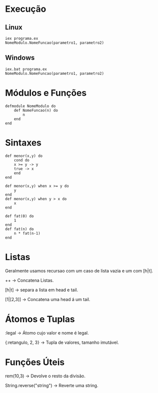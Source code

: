 # Execução
## Linux
```
iex programa.ex
NomeModulo.NomeFuncao(parametro1, parametro2)
```
## Windows
```
iex.bat programa.ex
NomeModulo.NomeFuncao(parametro1, parametro2)
```

# Módulos e Funções 
```
defmodule NomeModulo do
    def NomeFuncao(n) do
        n
    end
end
```

# Sintaxes
```
def menor(x,y) do
    cond do
    x >= y -> y
    true -> x
    end
end

def menor(x,y) when x >= y do
    y
end
def menor(x,y) when y > x do
    x
end

def fat(0) do
    1
end
def fat(n) do
    n * fat(n-1)
end
```

# Listas
Geralmente usamos recursao com um caso de lista vazia e um com [h|t].

++          -> Concatena Listas.

[h|t]       -> separa a lista em head e tail.

[1|[2,3]]   -> Concatena uma head á um tail.

# Átomos e Tuplas
:legal                      -> Átomo cujo valor e nome é legal.

{:retangulo, 2, 3}          -> Tupla de valores, tamanho imutável.

# Funções Úteis
rem(10,3)                   -> Devolve o resto da divisão.

String.reverse("string")    -> Reverte uma string.